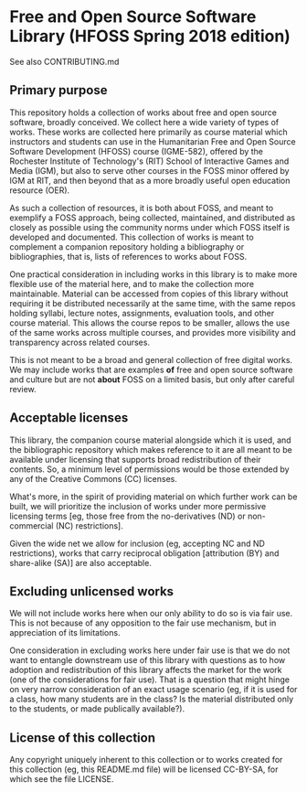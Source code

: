 # Free and Open Source Software Library (HFOSS Spring 2018 edition)

See also CONTRIBUTING.md

## Primary purpose

This repository holds a collection of works about free and open source
software, broadly conceived.  We collect here a wide variety of types of
works.  These works are collected here primarily as course material which
instructors and students can use in the Humanitarian Free and Open Source
Software Development (HFOSS) course (IGME-582), offered by the Rochester
Institute of Technology's (RIT) School of Interactive Games and Media (IGM),
but also to serve other courses in the FOSS minor offered by IGM at RIT, and
then beyond that as a more broadly useful open education resource (OER).

As such a collection of resources, it is both about FOSS, and meant to
exemplify a FOSS approach, being collected, maintained, and distributed as
closely as possible using the community norms under which FOSS itself is
developed and documented.  This collection of works is meant to complement a
companion repository holding a bibliography or bibliographies, that is,
lists of references to works about FOSS.

One practical consideration in including works in this library is to make
more flexible use of the material here, and to make the collection more
maintainable.  Material can be accessed from copies of this library without
requiring it be distributed necessarily at the same time, with the same
repos holding syllabi, lecture notes, assignments, evaluation tools, and
other course material.  This allows the course repos to be smaller, allows
the use of the same works across multiple courses, and provides more
visibility and transparency across related courses.

This is not meant to be a broad and general collection of free digital
works. We may include works that are examples **of** free and open
source software and culture but are not **about** FOSS on a limited basis,
but only after careful review. 

## Acceptable licenses

This library, the companion course material alongside which it is used, and
the bibliographic repository which makes reference to it are all meant to be
available under licensing that supports broad redistribution of their
contents.  So, a minimum level of permissions would be those extended by any
of the Creative Commons (CC) licenses.

What's more, in the spirit of providing material on which further work can
be built, we will prioritize the inclusion of works under more permissive
licensing terms [eg, those free from the no-derivatives (ND) or
non-commercial (NC) restrictions].

Given the wide net we allow for inclusion (eg, accepting NC and ND
restrictions), works that carry reciprocal obligation [attribution (BY) and
share-alike (SA)] are also acceptable.

## Excluding unlicensed works

We will not include works here when our only ability to do so is via fair
use.  This is not because of any opposition to the fair use mechanism, but
in appreciation of its limitations.

One consideration in excluding works here under fair use is that we do not
want to entangle downstream use of this library with questions as to how
adoption and redistribution of this library affects the market for the work
(one of the considerations for fair use).  That is a question that might
hinge on very narrow consideration of an exact usage scenario (eg, if it is
used for a class, how many students are in the class?  Is the material
distributed only to the students, or made publically available?).

## License of this collection

Any copyright uniquely inherent to this collection or to works created for
this collection (eg, this README.md file) will be licensed CC-BY-SA, for
which see the file LICENSE.

